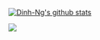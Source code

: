 <a href="https://github.com/anuraghazra/github-readme-stats"><img align="center" src="https://github-readme-stats.vercel.app/api?username=Dinh-Ng&show_icons=true&include_all_commits=true&theme=buefy&hide_border=true" alt="Dinh-Ng's github stats" /></a>

<a href="https://github.com/anuraghazra/github-readme-stats"><img align="center" src="https://github-readme-stats.vercel.app/api/top-langs/?username=Dinh-Ng&layout=compact&theme=buefy&hide_border=true" /></a>
<!--
**Dinh-Ng/Dinh-Ng** is a ✨ _special_ ✨ repository because its `README.md` (this file) appears on your GitHub profile.

Here are some ideas to get you started:

- 🔭 I’m currently working on ...
- 🌱 I’m currently learning ...
- 👯 I’m looking to collaborate on ...
- 🤔 I’m looking for help with ...
- 💬 Ask me about ...
- 📫 How to reach me: ...
- 😄 Pronouns: ...
- ⚡ Fun fact: ...
-->
